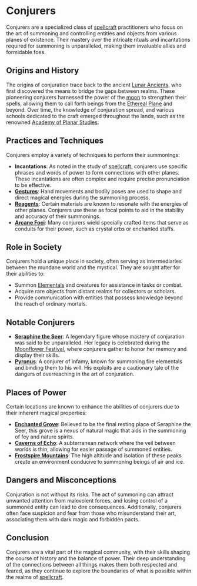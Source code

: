 # Conjurers

Conjurers are a specialized class of [spellcraft](spellcraft.md) practitioners who focus on the art of summoning and controlling entities and objects from various planes of existence. Their mastery over the intricate rituals and incantations required for summoning is unparalleled, making them invaluable allies and formidable foes.

## Origins and History

The origins of conjuration trace back to the ancient [Lunar Ancients](Lunar%20Ancients.md), who first discovered the means to bridge the gaps between realms. These pioneering conjurers harnessed the power of the [moon](moon.md) to strengthen their spells, allowing them to call forth beings from the [Ethereal Plane](Ethereal%20Plane.md) and beyond. Over time, the knowledge of conjuration spread, and various schools dedicated to the craft emerged throughout the lands, such as the renowned [Academy of Planar Studies](Academy%20of%20Planar%20Studies.md).

## Practices and Techniques

Conjurers employ a variety of techniques to perform their summonings:

- **Incantations**: As noted in the study of [spellcraft](spellcraft.md), conjurers use specific phrases and words of power to form connections with other planes. These incantations are often complex and require precise pronunciation to be effective.
- **[Gestures](Gestures.md)**: Hand movements and bodily poses are used to shape and direct magical energies during the summoning process.
- **[Reagents](Reagents.md)**: Certain materials are known to resonate with the energies of other planes. Conjurers use these as focal points to aid in the stability and accuracy of their summonings.
- **[Arcane Foci](Arcane%20Foci.md)**: Many conjurers wield specially crafted items that serve as conduits for their power, such as crystal orbs or enchanted staffs.

## Role in Society

Conjurers hold a unique place in society, often serving as intermediaries between the mundane world and the mystical. They are sought after for their abilities to:

- Summon [Elementals](Elementals.md) and creatures for assistance in tasks or combat.
- Acquire rare objects from distant realms for collectors or scholars.
- Provide communication with entities that possess knowledge beyond the reach of ordinary mortals.

## Notable Conjurers

- **[Seraphine the Seer](Seraphine%20the%20Seer.md)**: A legendary figure whose mastery of conjuration was said to be unparalleled. Her legacy is celebrated during the [Moonflower Festival](Moonflower%20Festival.md), where conjurers gather to honor her memory and display their skills.
- **[Pyronus](Pyronus.md)**: A conjurer of infamy, known for summoning fire elementals and binding them to his will. His exploits are a cautionary tale of the dangers of overreaching in the art of conjuration.

## Places of Power

Certain locations are known to enhance the abilities of conjurers due to their inherent magical properties:

- **[Enchanted Grove](Enchanted%20Grove.md)**: Believed to be the final resting place of Seraphine the Seer, this grove is a nexus of natural magic that aids in the summoning of fey and nature spirits.
- **[Caverns of Echo](Caverns%20of%20Echo.md)**: A subterranean network where the veil between worlds is thin, allowing for easier passage of summoned entities.
- **[Frostspire Mountains](Frostspire%20Mountains.md)**: The high altitude and isolation of these peaks create an environment conducive to summoning beings of air and ice.

## Dangers and Misconceptions

Conjuration is not without its risks. The act of summoning can attract unwanted attention from malevolent forces, and losing control of a summoned entity can lead to dire consequences. Additionally, conjurers often face suspicion and fear from those who misunderstand their art, associating them with dark magic and forbidden pacts.

## Conclusion

Conjurers are a vital part of the magical community, with their skills shaping the course of history and the balance of power. Their deep understanding of the connections between all things makes them both respected and feared, as they continue to explore the boundaries of what is possible within the realms of [spellcraft](spellcraft.md).